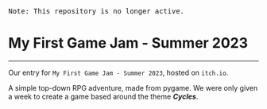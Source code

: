 <samp>Note: This repository is no longer active.</samp>

# My First Game Jam - Summer 2023

---

Our entry for ``My First Game Jam - Summer 2023``, hosted on ``itch.io``. 

A simple top-down RPG adventure, made from pygame. We were only given a week to create a game based around the theme ***Cycles***.

